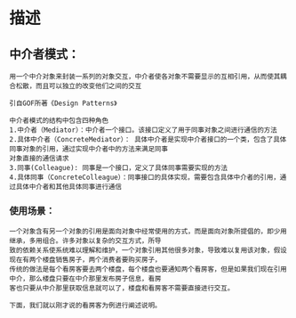 
# 描述

## 中介者模式：

    用一个中介对象来封装一系列的对象交互，中介者使各对象不需要显示的互相引用，从而使其耦合松散，而且可以独立的改变他们之间的交互
    
    引自GOF所著《Design Patterns》
    
    中介者模式的结构中包含四种角色
    1.中介者（Mediator）：中介者一个接口。该接口定义了用于同事对象之间进行通信的方法
    2.具体中介者（ConcreteMediator）： 具体中介者是实现中介者接口的一个类，包含了具体同事对象的引用，通过实现中介者中的方法来满足同事
    对象直接的通信请求
    3.同事(Colleague): 同事是一个接口，定义了具体同事需要实现的方法
    4.具体同事（ConcreteColleague）：同事接口的具体实现，需要包含具体中介者的引用，通过具体中介者和其他具体同事进行通信

### 使用场景：
    一个对象含有另一个对象的引用是面向对象中经常使用的方式，而是面向对象所提倡的，即少用继承，多用组合。许多对象以复杂的交互方式，所导
    致的依赖关系使系统难以理解和维护，一个对象引用其他很多对象，导致难以复用该对象，假设现在有两个楼盘销售房子，两个消费者要购买房子，
    传统的做法是每个看房客要去两个楼盘，每个楼盘也要通知两个看房客，但是如果我们现在引用中介，那么楼盘只要在中介那里发布房子信息，看房
    客也只要从中介那里获取信息就可以了，楼盘和看房客不需要直接进行交互。
    
    下面，我们就以刚才说的看房客为例进行阐述说明。